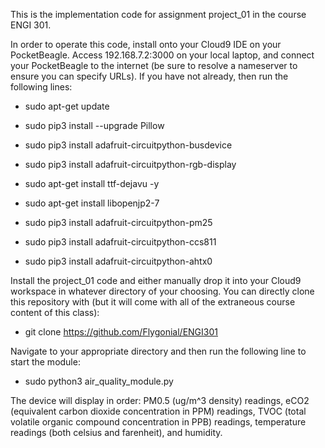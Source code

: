 This is the implementation code for assignment project_01 in the course ENGI 301.

In order to operate this code, install onto your Cloud9 IDE on your PocketBeagle. Access 192.168.7.2:3000 on your local laptop, and connect your PocketBeagle to the internet (be sure to resolve a nameserver to ensure you can specify URLs). If you have not already, then run the following lines:

  * sudo apt-get update

  * sudo pip3 install --upgrade Pillow

  * sudo pip3 install adafruit-circuitpython-busdevice

  * sudo pip3 install adafruit-circuitpython-rgb-display

  * sudo apt-get install ttf-dejavu -y

  * sudo apt-get install libopenjp2-7

  * sudo pip3 install adafruit-circuitpython-pm25

  * sudo pip3 install adafruit-circuitpython-ccs811

  * sudo pip3 install adafruit-circuitpython-ahtx0

Install the project_01 code and either manually drop it into your Cloud9 workspace in whatever directory of your choosing. You can directly clone this repository with (but it will come with all of the extraneous course content of this class):

 * git clone https://github.com/Flygonial/ENGI301

Navigate to your appropriate directory and then run the following line to start the module:

  * sudo python3 air_quality_module.py

The device will display in order: PM0.5 (ug/m^3 density) readings, eCO2 (equivalent carbon dioxide concentration in PPM) readings, TVOC (total volatile organic compound concentration in PPB) readings, temperature readings (both celsius and farenheit), and humidity.
